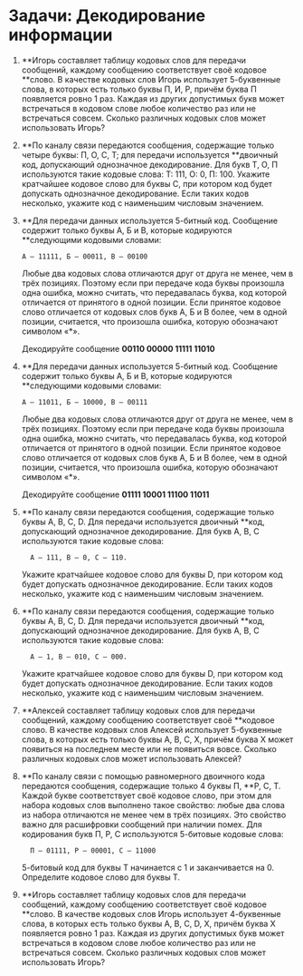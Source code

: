 # Задачи: Декодирование информации

1. **Игорь составляет таблицу кодовых слов для передачи сообщений, каждому сообщению соответствует своё кодовое **слово. В качестве кодовых слов Игорь использует 5-буквенные слова, в которых есть только буквы П, И, Р, причём буква П появляется ровно 1 раз. Каждая из других допустимых букв может встречаться в кодовом слове любое количество раз или не встречаться совсем. Сколько различных кодовых слов может использовать Игорь?

2. **По каналу связи передаются сообщения, содержащие только четыре буквы: П, О, С, Т; для передачи используется **двоичный код, допускающий однозначное декодирование. Для букв Т, О, П используются такие кодовые слова: Т: 111, О: 0, П: 100. Укажите кратчайшее кодовое слово для буквы С, при котором код будет допускать однозначное декодирование. Если таких кодов несколько, укажите код с наименьшим числовым значением.

3. **Для передачи данных используется 5-битный код. Сообщение содержит только буквы А, Б и В, которые кодируются **следующими кодовыми словами:

   ```
   A – 11111, Б – 00011, В – 00100
   ```

   Любые два кодовых слова отличаются друг от друга не менее, чем в трёх позициях. Поэтому если при передаче кода буквы произошла одна ошибка, можно считать, что передавалась буква, код которой отличается от принятого в одной позиции. Если принятое кодовое слово отличается от кодовых слов букв А, Б и В более, чем в одной позиции, считается, что произошла ошибка, которую обозначают символом «\*».

   Декодируйте сообщение **00110 00000 11111 11010**

4. **Для передачи данных используется 5-битный код. Сообщение содержит только буквы А, Б и В, которые кодируются **следующими кодовыми словами:

   ```
   A – 11011, Б – 10000, В – 00111
   ```

   Любые два кодовых слова отличаются друг от друга не менее, чем в трёх позициях. Поэтому если при передаче кода буквы произошла одна ошибка, можно считать, что передавалась буква, код которой отличается от принятого в одной позиции. Если принятое кодовое слово отличается от кодовых слов букв А, Б и В более, чем в одной позиции, считается, что произошла ошибка, которую обозначают символом «\*».

   Декодируйте сообщение **01111 10001 11100 11011**

5. **По каналу связи передаются сообщения, содержащие только буквы A, B, С, D. Для передачи используется двоичный **код, допускающий однозначное декодирование. Для букв A, B, C используются такие кодовые слова:

   ```
     A – 111, B – 0, C – 110.
   ```

   Укажите кратчайшее кодовое слово для буквы D, при котором код будет допускать однозначное декодирование. Если таких кодов несколько, укажите код с наименьшим числовым значением.

6. **По каналу связи передаются сообщения, содержащие только буквы A, B, С, D. Для передачи используется двоичный **код, допускающий однозначное декодирование. Для букв A, B, C используются такие кодовые слова:

   ```
     A – 1, B – 010, C – 000.
   ```

   Укажите кратчайшее кодовое слово для буквы D, при котором код будет допускать однозначное декодирование. Если таких кодов несколько, укажите код с наименьшим числовым значением.

7. **Алексей составляет таблицу кодовых слов для передачи сообщений, каждому сообщению соответствует своё **кодовое слово. В качестве кодовых слов Алексей использует 5-буквенные слова, в которых есть только буквы A, B, C, X, причём буква X может появиться на последнем месте или не появиться вовсе. Сколько различных кодовых слов может использовать Алексей?

8. **По каналу связи с помощью равномерного двоичного кода передаются сообщения, содержащие только 4 буквы П, **Р, С, Т. Каждой букве соответствует своё кодовое слово, при этом для набора кодовых слов выполнено такое свойство: любые два слова из набора отличаются не менее чем в трёх позициях. Это свойство важно для расшифровки сообщений при наличии помех. Для кодирования букв П, Р, С используются 5-битовые кодовые слова:

   ```
     П – 01111, Р – 00001, С – 11000
   ```

   5-битовый код для буквы Т начинается с 1 и заканчивается на 0. Определите кодовое слово для буквы Т.

9. **Игорь составляет таблицу кодовых слов для передачи сообщений, каждому сообщению соответствует своё кодовое **слово. В качестве кодовых слов Игорь использует 4-буквенные слова, в которых есть только буквы A, B, C, D, X, причём буква X появляется ровно 1 раз. Каждая из других допустимых букв может встречаться в кодовом слове любое количество раз или не встречаться совсем. Сколько различных кодовых слов может использовать Игорь?




